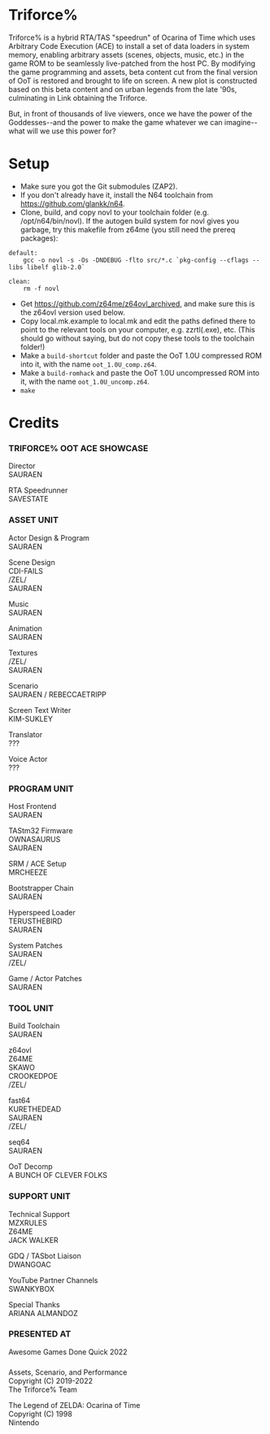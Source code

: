 # Triforce%

Triforce% is a hybrid RTA/TAS "speedrun" of Ocarina of Time which uses Arbitrary
Code Execution (ACE) to install a set of data loaders in system memory, enabling
arbitrary assets (scenes, objects, music, etc.) in the game ROM to be seamlessly
live-patched from the host PC. By modifying the game programming and assets,
beta content cut from the final version of OoT is restored and brought to life
on screen. A new plot is constructed based on this beta content and on urban
legends from the late '90s, culminating in Link obtaining the Triforce.

But, in front of thousands of live viewers, once we have the power of the
Goddesses--and the power to make the game whatever we can imagine--what will we
use this power for?


# Setup

- Make sure you got the Git submodules (ZAP2).
- If you don't already have it, install the N64 toolchain from https://github.com/glankk/n64.
- Clone, build, and copy novl to your toolchain folder (e.g. /opt/n64/bin/novl). If the autogen build system for novl gives you garbage, try this makefile from z64me (you still need the prereq packages):
```
default:
	gcc -o novl -s -Os -DNDEBUG -flto src/*.c `pkg-config --cflags --libs libelf glib-2.0`

clean:
	rm -f novl
```
- Get https://github.com/z64me/z64ovl_archived, and make sure this is the z64ovl version used below.
- Copy local.mk.example to local.mk and edit the paths defined there to point to the relevant tools on your computer, e.g. zzrtl(.exe), etc. (This should go without saying, but do not copy these tools to the toolchain folder!)
- Make a `build-shortcut` folder and paste the OoT 1.0U compressed ROM into it, with the name `oot_1.0U_comp.z64`.
- Make a `build-romhack` and paste the OoT 1.0U uncompressed ROM into it, with the name `oot_1.0U_uncomp.z64`.
- `make`


# Credits

### TRIFORCE% OOT ACE SHOWCASE

Director \
SAURAEN

RTA Speedrunner \
SAVESTATE

### ASSET UNIT

Actor Design & Program \
SAURAEN

Scene Design \
CDI-FAILS \
\/ZEL\/ \
SAURAEN

Music \
SAURAEN

Animation \
SAURAEN

Textures \
\/ZEL\/ \
SAURAEN

Scenario \
SAURAEN /
REBECCAETRIPP

Screen Text Writer \
KIM-SUKLEY

Translator \
???

Voice Actor \
???

### PROGRAM UNIT

Host Frontend \
SAURAEN

TAStm32 Firmware \
OWNASAURUS \
SAURAEN

SRM / ACE Setup \
MRCHEEZE

Bootstrapper Chain \
SAURAEN

Hyperspeed Loader \
TERUSTHEBIRD \
SAURAEN

System Patches \
SAURAEN \
\/ZEL\/

Game / Actor Patches \
SAURAEN

### TOOL UNIT

Build Toolchain \
SAURAEN

z64ovl \
Z64ME \
SKAWO \
CROOKEDPOE \
\/ZEL\/

fast64 \
KURETHEDEAD \
SAURAEN \
\/ZEL\/

seq64 \
SAURAEN

OoT Decomp \
A BUNCH OF CLEVER FOLKS

### SUPPORT UNIT

Technical Support \
MZXRULES \
Z64ME \
JACK WALKER

GDQ / TASbot Liaison \
DWANGOAC

YouTube Partner Channels \
SWANKYBOX

Special Thanks \
ARIANA ALMANDOZ

### PRESENTED AT

Awesome Games Done Quick 2022

### 

Assets, Scenario, and Performance \
Copyright (C) 2019-2022 \
The Triforce% Team

The Legend of ZELDA: Ocarina of Time \
Copyright (C) 1998 \
Nintendo
